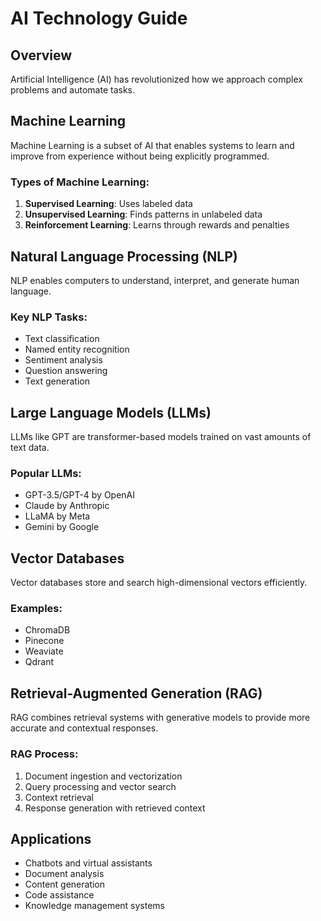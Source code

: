 # AI Technology Guide

## Overview
Artificial Intelligence (AI) has revolutionized how we approach complex problems and automate tasks.

## Machine Learning
Machine Learning is a subset of AI that enables systems to learn and improve from experience without being explicitly programmed.

### Types of Machine Learning:
1. **Supervised Learning**: Uses labeled data
2. **Unsupervised Learning**: Finds patterns in unlabeled data  
3. **Reinforcement Learning**: Learns through rewards and penalties

## Natural Language Processing (NLP)
NLP enables computers to understand, interpret, and generate human language.

### Key NLP Tasks:
- Text classification
- Named entity recognition
- Sentiment analysis
- Question answering
- Text generation

## Large Language Models (LLMs)
LLMs like GPT are transformer-based models trained on vast amounts of text data.

### Popular LLMs:
- GPT-3.5/GPT-4 by OpenAI
- Claude by Anthropic
- LLaMA by Meta
- Gemini by Google

## Vector Databases
Vector databases store and search high-dimensional vectors efficiently.

### Examples:
- ChromaDB
- Pinecone
- Weaviate
- Qdrant

## Retrieval-Augmented Generation (RAG)
RAG combines retrieval systems with generative models to provide more accurate and contextual responses.

### RAG Process:
1. Document ingestion and vectorization
2. Query processing and vector search
3. Context retrieval
4. Response generation with retrieved context

## Applications
- Chatbots and virtual assistants
- Document analysis
- Content generation
- Code assistance
- Knowledge management systems